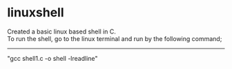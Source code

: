 # linuxshell
Created a basic linux based shell in C.<br>
To run the shell, go to the linux terminal and run by the following command;<hr>
"gcc shell1.c -o shell -lreadline"
